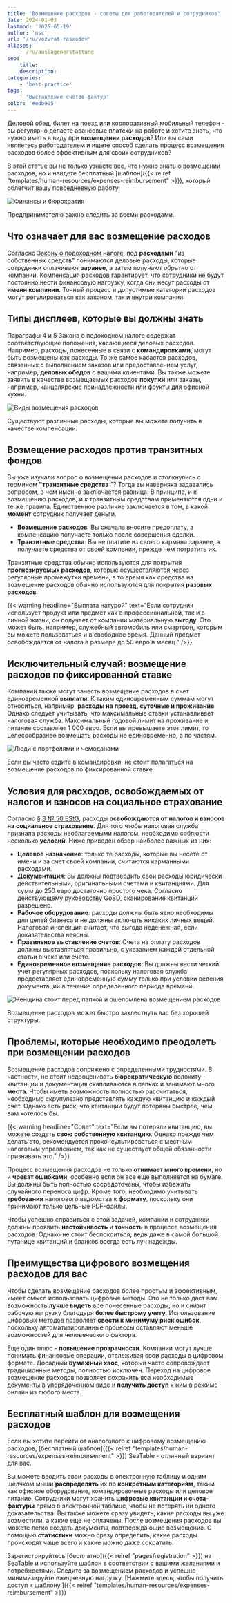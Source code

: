 ```yaml
---
title: 'Возмещение расходов - советы для работодателей и сотрудников'
date: 2024-01-03
lastmod: '2025-05-19'
author: 'nsc'
url: '/ru/vozvrat-rasxodov'
aliases:
    - /ru/auslagenerstattung
seo:
    title:
    description:
categories:
    - 'best-practice'
tags:
    - 'Выставление счетов-фактур'
color: '#edb905'
---
```


Деловой обед, билет на поезд или корпоративный мобильный телефон - вы регулярно делаете авансовые платежи на работе и хотите знать, что нужно иметь в виду при **возмещении расходов**? Или вы сами являетесь работодателем и ищете способ сделать процесс возмещения расходов более эффективным для своих сотрудников?

В этой статье вы не только узнаете все, что нужно знать о возмещении расходов, но и найдете бесплатный [шаблон]({{< relref "templates/human-resources/expenses-reimbursement" >}}), который облегчит вашу повседневную работу.

![Финансы и бюрократия](3d-rendering-finanzgeschaeftskonzept-fuer-steuerzahlungen-711x533.jpg)

Предпринимателю важно следить за всеми расходами.

## Что означает для вас возмещение расходов

Согласно [Закону о подоходном налоге](https://www.gesetze-im-internet.de/estg/), под **расходами** "из собственных средств" понимаются деловые расходы, которые сотрудники оплачивают **заранее**, а затем получают обратно от компании. Компенсация расходов гарантирует, что сотрудники не будут постоянно нести финансовую нагрузку, когда они несут расходы от **имени компании**. Точный процесс и допустимые категории расходов могут регулироваться как законом, так и внутри компании.

## Типы дисплеев, которые вы должны знать

Параграфы 4 и 5 Закона о подоходном налоге содержат соответствующие положения, касающиеся деловых расходов. Например, расходы, понесенные в связи с **командировками**, могут быть возмещены как расходы. То же самое касается расходов, связанных с выполнением заказов или предоставлением услуг, например, **деловых обедов** с вашими клиентами. Вы также можете заявить в качестве возмещаемых расходов **покупки** или заказы, например, канцелярские принадлежности или фрукты для офисной кухни.

![Виды возмещения расходов](Pastel-Aesthetic-Minimalist-Lifestyle-Tips-List-Instagram-Post-2-711x711.png)

Существуют различные расходы, которые вы можете получить в качестве компенсации.

## Возмещение расходов против транзитных фондов

Вы уже изучали вопрос о возмещении расходов и столкнулись с термином **"транзитные средства** "? Тогда вы наверняка задавались вопросом, в чем именно заключается разница. В принципе, и к возмещению расходов, и к транзитным средствам применяются одни и те же правила. Единственное различие заключается в том, в какой **момент** сотрудник получает деньги.

- **Возмещение расходов**: Вы сначала вносите предоплату, а компенсацию получаете только после совершения сделки.
- **Транзитные средства**: Вы не платите из своего кармана заранее, а получаете средства от своей компании, прежде чем потратить их.

Транзитные средства обычно используются для покрытия **прогнозируемых расходов**, которые осуществляются через регулярные промежутки времени, в то время как средства на возмещение расходов обычно используются для покрытия **разовых расходов**.

{{< warning headline="Выплата натурой" text="Если сотрудник использует продукт или предмет как в профессиональной, так и в личной жизни, он получает от компании материальную **выгоду**. Это может быть, например, служебный автомобиль или смартфон, которым вы можете пользоваться и в свободное время. Данный предмет освобождается от налога в размере до 50 евро в месяц." />}}

## Исключительный случай: возмещение расходов по фиксированной ставке

Компании также могут зачесть возмещение расходов в счет единовременной **выплаты**. К таким единовременным суммам могут относиться, например, **расходы на проезд, суточные и проживание**. Однако следует учитывать, что максимальные ставки устанавливает налоговая служба. Максимальный годовой лимит на проживание и питание составляет 1 000 евро. Если вы превышаете этот лимит, то целесообразнее возмещать расходы не единовременно, а по частям.

![Люди с портфелями и чемоданами](19320-711x284.jpg)

Если вы часто ездите в командировки, не стоит полагаться на возмещение расходов по фиксированной ставке.

## Условия для расходов, освобождаемых от налогов и взносов на социальное страхование

Согласно § [3 № 50 EStG](https://www.gesetze-im-internet.de/estg/__3.html), расходы **освобождаются от налогов и взносов на социальное страхование**. Для того чтобы налоговая служба признала расходы необлагаемыми налогом, необходимо соблюсти несколько **условий**. Ниже приведен обзор наиболее важных из них:

- **Целевое назначение**: только те расходы, которые вы несете от имени и за счет своей компании, считаются карманными расходами.
- **Документация**: Вы должны подтвердить свои расходы юридически действительными, оригинальными счетами и квитанциями. Для сумм до 250 евро достаточно простого чека. Согласно действующему [руководству GoBD](https://ao.bundesfinanzministerium.de/ao/2021/Anhaenge/BMF-Schreiben-und-gleichlautende-Laendererlasse/Anhang-64/anhang-64.html), сканирование квитанций разрешено.
- **Рабочее оборудование**: расходы должны быть явно необходимы для целей бизнеса и не должны включать никаких личных вещей. Налоговая инспекция считает, что выгода неденежная, если доказательства неясны.
- **Правильное выставление счетов**: Счета на оплату расходов должны выставляться правильно, с указанием каждой отдельной статьи в чеке или счете.
- **Единовременное возмещение расходов**: Вы должны вести четкий учет регулярных расходов, поскольку налоговая служба предоставляет единовременную сумму только при условии ведения документации в течение определенного периода времени.

![Женщина стоит перед папкой и ошеломлена возмещением расходов](9276421-e1704291543704.jpg)

Возмещение расходов может быстро захлестнуть вас без хорошей структуры.

## Проблемы, которые необходимо преодолеть при возмещении расходов

Возмещение расходов сопряжено с определенными трудностями. В частности, не стоит недооценивать **бюрократическую** волокиту - квитанции и документация скапливаются в папках и занимают много **места**. Чтобы иметь возможность полностью рассчитаться, необходимо скрупулезно представлять каждую квитанцию и каждый счет. Однако есть риск, что квитанции будут потеряны быстрее, чем вам хотелось бы.

{{< warning headline="Совет" text="Если вы потеряли квитанцию, вы можете создать **свою собственную квитанцию**. Однако прежде чем делать это, рекомендуется проконсультироваться с местным налоговым управлением, так как не существует общей обязанности признавать это." />}}

Процесс возмещения расходов не только **отнимает много времени**, но и **чреват ошибками**, особенно если он все еще выполняется на бумаге. Вы должны быть полностью сосредоточены, чтобы избежать случайного переноса цифр. Кроме того, необходимо учитывать **требования** налогового ведомства к **формату**, поскольку они принимают только цельные PDF-файлы.

Чтобы успешно справиться с этой задачей, компании и сотрудники должны проявить **настойчивость** и **точность** в процессе возмещения расходов. Однако не стоит беспокоиться, ведь даже в самой большой путанице квитанций и бланков всегда есть луч надежды.

## Преимущества цифрового возмещения расходов для вас

Чтобы сделать возмещение расходов более простым и эффективным, имеет смысл использовать цифровые методы. Это не только даст вам возможность **лучше видеть** все понесенные расходы, но и снизит рабочую нагрузку благодаря **более быстрому учету**. Использование цифровых методов позволяет **свести к минимуму риск ошибок**, поскольку автоматизированные процессы оставляют меньше возможностей для человеческого фактора.

Еще один плюс - **повышение прозрачности**. Компании могут лучше понимать финансовые операции, отслеживая свои расходы в цифровом формате. Досадный **бумажный хаос**, который часто сопровождает традиционные методы, полностью исключен. Переход на цифровое возмещение расходов позволяет сохранить все необходимые документы в упорядоченном виде и **получить доступ** к ним в режиме онлайн из любого места.

## Бесплатный шаблон для возмещения расходов

Если вы хотите перейти от аналогового к цифровому возмещению расходов, [бесплатный шаблон]({{< relref "templates/human-resources/expenses-reimbursement" >}}) SeaTable - отличный вариант для вас.

Вы можете вводить свои расходы в электронную таблицу и одним щелчком мыши **распределять** их по **конкретным категориям**, таким как офисное оборудование, командировочные расходы или деловое питание. Сотрудники могут хранить **цифровые квитанции и счета-фактуры** прямо в электронной таблице, чтобы не потерять ни одного доказательства. Вы также можете сразу увидеть, какие расходы вы уже возместили, а какие еще не оплачены. После возмещения расходов вы можете легко создать документы, подтверждающие возмещение. С помощью **статистики** можно сразу определить, какие расходы происходят чаще всего и какие можно даже сократить.

Зарегистрируйтесь [бесплатно]({{< relref "pages/registration" >}}) на SeaTable и используйте шаблон в соответствии с вашими желаниями и потребностями. Следите за возмещением расходов и успешно минимизируйте ежедневную нагрузку. [Нажмите здесь, чтобы получить доступ к шаблону.]({{< relref "templates/human-resources/expenses-reimbursement" >}})
